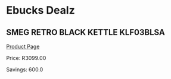 
# Ebucks Dealz
## SMEG RETRO BLACK KETTLE KLF03BLSA
[Product Page](https://www.ebucks.com/web/shop/productSelected.do?prodId=1151177878&catId=704985963)

Price: R3099.00

Savings: 600.0


	